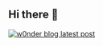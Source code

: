 ## Hi there 👋

[![w0nder blog latest post](https://w0nder.land/api/og/t-001?url=https%3A%2F%2Fw0nder.land%2Fposts%2Flatest)](https://w0nder.land/posts/latest)
